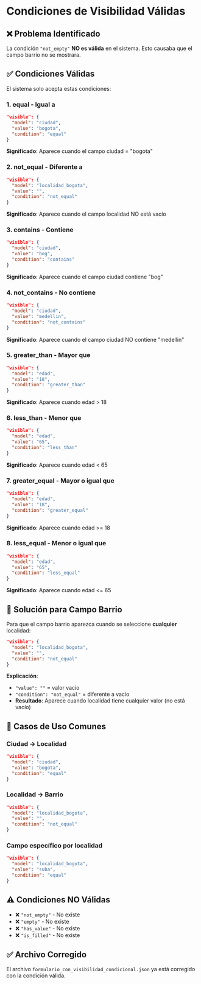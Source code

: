 # Condiciones de Visibilidad Válidas

## ❌ Problema Identificado

La condición `"not_empty"` **NO es válida** en el sistema. Esto causaba que el campo barrio no se mostrara.

## ✅ Condiciones Válidas

El sistema solo acepta estas condiciones:

### 1. **equal** - Igual a
```json
"visible": {
  "model": "ciudad",
  "value": "bogota",
  "condition": "equal"
}
```
**Significado**: Aparece cuando el campo ciudad = "bogota"

### 2. **not_equal** - Diferente a
```json
"visible": {
  "model": "localidad_bogota",
  "value": "",
  "condition": "not_equal"
}
```
**Significado**: Aparece cuando el campo localidad NO está vacío

### 3. **contains** - Contiene
```json
"visible": {
  "model": "ciudad",
  "value": "bog",
  "condition": "contains"
}
```
**Significado**: Aparece cuando el campo ciudad contiene "bog"

### 4. **not_contains** - No contiene
```json
"visible": {
  "model": "ciudad",
  "value": "medellin",
  "condition": "not_contains"
}
```
**Significado**: Aparece cuando el campo ciudad NO contiene "medellin"

### 5. **greater_than** - Mayor que
```json
"visible": {
  "model": "edad",
  "value": "18",
  "condition": "greater_than"
}
```
**Significado**: Aparece cuando edad > 18

### 6. **less_than** - Menor que
```json
"visible": {
  "model": "edad",
  "value": "65",
  "condition": "less_than"
}
```
**Significado**: Aparece cuando edad < 65

### 7. **greater_equal** - Mayor o igual que
```json
"visible": {
  "model": "edad",
  "value": "18",
  "condition": "greater_equal"
}
```
**Significado**: Aparece cuando edad >= 18

### 8. **less_equal** - Menor o igual que
```json
"visible": {
  "model": "edad",
  "value": "65",
  "condition": "less_equal"
}
```
**Significado**: Aparece cuando edad <= 65

## 🔧 Solución para Campo Barrio

Para que el campo barrio aparezca cuando se seleccione **cualquier** localidad:

```json
"visible": {
  "model": "localidad_bogota",
  "value": "",
  "condition": "not_equal"
}
```

**Explicación**: 
- `"value": ""` = valor vacío
- `"condition": "not_equal"` = diferente a vacío
- **Resultado**: Aparece cuando localidad tiene cualquier valor (no está vacío)

## 🎯 Casos de Uso Comunes

### Ciudad → Localidad
```json
"visible": {
  "model": "ciudad",
  "value": "bogota",
  "condition": "equal"
}
```

### Localidad → Barrio
```json
"visible": {
  "model": "localidad_bogota",
  "value": "",
  "condition": "not_equal"
}
```

### Campo específico por localidad
```json
"visible": {
  "model": "localidad_bogota",
  "value": "suba",
  "condition": "equal"
}
```

## ⚠️ Condiciones NO Válidas

- ❌ `"not_empty"` - No existe
- ❌ `"empty"` - No existe  
- ❌ `"has_value"` - No existe
- ❌ `"is_filled"` - No existe

## ✅ Archivo Corregido

El archivo `formulario_con_visibilidad_condicional.json` ya está corregido con la condición válida.
